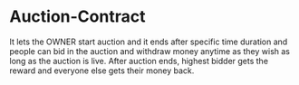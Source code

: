 # Auction-Contract
It lets the OWNER start auction and it ends after specific time duration and people can bid in the auction and withdraw money anytime as they wish as long as the auction is live.
After auction ends, highest bidder gets the reward and everyone else gets their money back.
